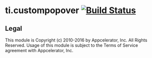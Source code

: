 ti.custompopover [![Build Status](https://travis-ci.org/appcelerator-modules/ti.custompopover.svg)](https://travis-ci.org/appcelerator-modules/ti.custompopover)
=======

## Legal

This module is Copyright (c) 2010-2016 by Appcelerator, Inc. All Rights Reserved. Usage of this module is subject to 
the Terms of Service agreement with Appcelerator, Inc.  

